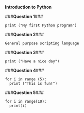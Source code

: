 **Introduction to Python**

###**Question 1**###

```
print ("My first Python program")
```

###**Question 2**###
```
General purpose scripting language 
```
###**Question 3**###

```
print ("Have a nice day")
```

###**Question 4**###

```
for i in range (5):
  print ("This is fun!")
```

###**Question 5**###

```
for i in range(10):
  print(i)
```
